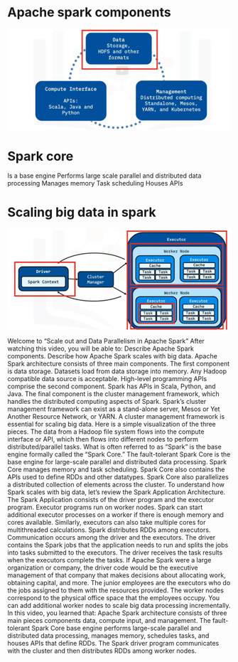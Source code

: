 # Apache spark components

![image](./spark_component.png)

# Spark core

Is a base engine
Performs large scale parallel and distributed data processing
Manages memory
Task scheduling
Houses APIs
 
# Scaling big data in spark

![image](./scale.png)

Welcome to “Scale out and Data Parallelism in Apache Spark”
After watching this video, you will be able to:
Describe Apache Spark components.
Describe how Apache Spark scales with big data.
Apache Spark architecture consists of three main components.
The first component is data storage. Datasets load from data storage into memory.
Any Hadoop compatible data source is acceptable.
High-level programming APIs comprise the second component.
Spark has APIs in Scala, Python, and Java.
The final component is the cluster management framework,
which handles the distributed computing aspects of Spark.
Spark’s cluster management framework can exist as a stand-alone server,
Mesos or Yet Another Resource Network, or YARN.
A cluster management framework is essential for scaling big data.
Here is a simple visualization of the three pieces.
The data from a Hadoop file system flows into the compute interface or API,
which then flows into different nodes to perform distributed/parallel tasks.
What is often referred to as “Spark” is the base engine formally called the “Spark Core.”
The fault-tolerant Spark Core is the base engine
for large-scale parallel and distributed data processing.
Spark Core manages memory and task scheduling.
Spark Core also contains the APIs used to define RDDs and other datatypes.
Spark Core also parallelizes a distributed collection of elements across the cluster.
To understand how Spark scales with big data, let’s review the Spark Application Architecture.
The Spark Application consists of the driver program and the executor program.
Executor programs run on worker nodes.
Spark can start additional executor processes on a worker
if there is enough memory and cores available.
Similarly, executors can also take multiple cores for multithreaded calculations.
Spark distributes RDDs among executors.
Communication occurs among the driver and the executors. The driver contains the Spark jobs
that the application needs to run and splits the jobs into tasks submitted to the executors.
The driver receives the task results when the executors complete the tasks.
If Apache Spark were a large organization or company,
the driver code would be the executive management of that company that makes
decisions about allocating work, obtaining capital, and more.
The junior employees are the executors who do the jobs assigned to them with the resources provided.
The worker nodes correspond to the physical office space that the employees occupy.
You can add additional worker nodes to scale big data processing incrementally.
In this video, you learned that:
Apache Spark architecture consists of three main pieces
components data, compute input, and management.
The fault-tolerant Spark Core base engine performs large-scale parallel and distributed
data processing, manages memory, schedules tasks, and houses APIs that define RDDs.
The Spark driver program communicates with the cluster
and then distributes RDDs among worker nodes.